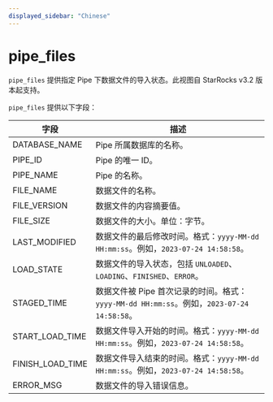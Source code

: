 ```yaml
---
displayed_sidebar: "Chinese"
---
```


# pipe_files

`pipe_files` 提供指定 Pipe 下数据文件的导入状态。此视图自 StarRocks v3.2 版本起支持。

`pipe_files` 提供以下字段：

| **字段**         | **描述**                                                     |
| ---------------- | ------------------------------------------------------------ |
| DATABASE_NAME    | Pipe 所属数据库的名称。                                      |
| PIPE_ID          | Pipe 的唯一 ID。                                             |
| PIPE_NAME        | Pipe 的名称。                                                |
| FILE_NAME        | 数据文件的名称。                                             |
| FILE_VERSION     | 数据文件的内容摘要值。                                       |
| FILE_SIZE        | 数据文件的大小。单位：字节。                                 |
| LAST_MODIFIED    | 数据文件的最后修改时间。格式：`yyyy-MM-dd HH:mm:ss`。例如，`2023-07-24 14:58:58`。 |
| LOAD_STATE       | 数据文件的导入状态，包括 `UNLOADED`、`LOADING`、`FINISHED`、`ERROR`。 |
| STAGED_TIME      | 数据文件被 Pipe 首次记录的时间。格式：`yyyy-MM-dd HH:mm:ss`。例如，`2023-07-24 14:58:58`。 |
| START_LOAD_TIME  | 数据文件导入开始的时间。格式：`yyyy-MM-dd HH:mm:ss`。例如，`2023-07-24 14:58:58`。 |
| FINISH_LOAD_TIME | 数据文件导入结束的时间。格式：`yyyy-MM-dd HH:mm:ss`。例如，`2023-07-24 14:58:58`。 |
| ERROR_MSG        | 数据文件的导入错误信息。                                     |

